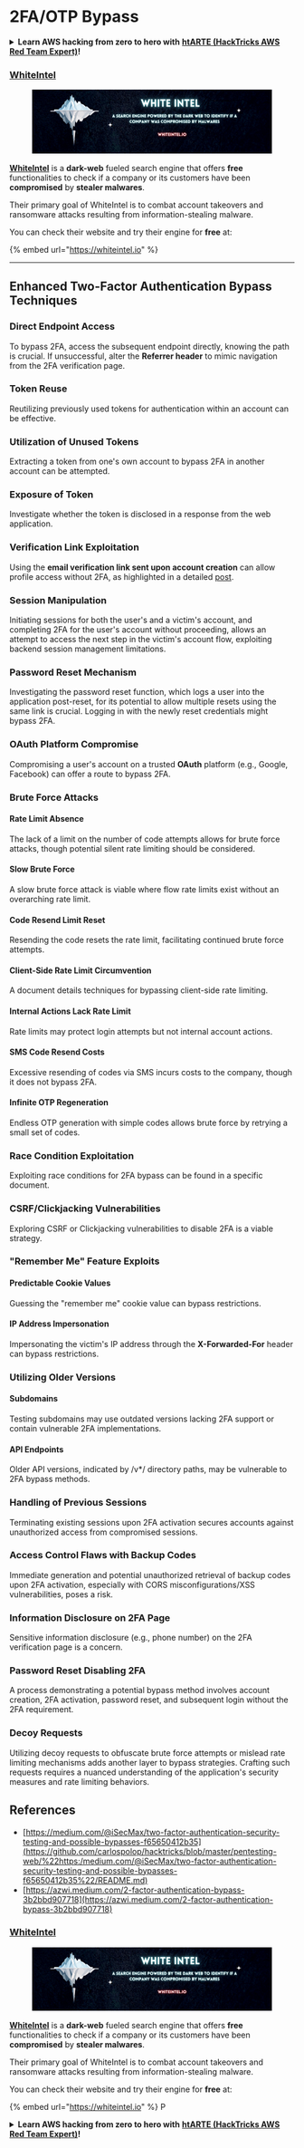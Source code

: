 # 2FA/OTP Bypass

<details>

<summary><strong>Learn AWS hacking from zero to hero with</strong> <a href="https://training.hacktricks.xyz/courses/arte"><strong>htARTE (HackTricks AWS Red Team Expert)</strong></a><strong>!</strong></summary>

Other ways to support HackTricks:

* If you want to see your **company advertised in HackTricks** or **download HackTricks in PDF** Check the [**SUBSCRIPTION PLANS**](https://github.com/sponsors/carlospolop)!
* Get the [**official PEASS & HackTricks swag**](https://peass.creator-spring.com)
* Discover [**The PEASS Family**](https://opensea.io/collection/the-peass-family), our collection of exclusive [**NFTs**](https://opensea.io/collection/the-peass-family)
* **Join the** 💬 [**Discord group**](https://discord.gg/hRep4RUj7f) or the [**telegram group**](https://t.me/peass) or **follow** us on **Twitter** 🐦 [**@carlospolopm**](https://twitter.com/hacktricks\_live)**.**
* **Share your hacking tricks by submitting PRs to the** [**HackTricks**](https://github.com/carlospolop/hacktricks) and [**HackTricks Cloud**](https://github.com/carlospolop/hacktricks-cloud) github repos.

</details>

### [WhiteIntel](https://whiteintel.io)

<figure><img src="/.gitbook/assets/image (1224).png" alt=""><figcaption></figcaption></figure>

[**WhiteIntel**](https://whiteintel.io) is a **dark-web** fueled search engine that offers **free** functionalities to check if a company or its customers have been **compromised** by **stealer malwares**.

Their primary goal of WhiteIntel is to combat account takeovers and ransomware attacks resulting from information-stealing malware.

You can check their website and try their engine for **free** at:

{% embed url="https://whiteintel.io" %}

---

## **Enhanced Two-Factor Authentication Bypass Techniques**

### **Direct Endpoint Access**

To bypass 2FA, access the subsequent endpoint directly, knowing the path is crucial. If unsuccessful, alter the **Referrer header** to mimic navigation from the 2FA verification page.

### **Token Reuse**

Reutilizing previously used tokens for authentication within an account can be effective.

### **Utilization of Unused Tokens**

Extracting a token from one's own account to bypass 2FA in another account can be attempted.

### **Exposure of Token**

Investigate whether the token is disclosed in a response from the web application.

### **Verification Link Exploitation**

Using the **email verification link sent upon account creation** can allow profile access without 2FA, as highlighted in a detailed [post](https://srahulceh.medium.com/behind-the-scenes-of-a-security-bug-the-perils-of-2fa-cookie-generation-496d9519771b).

### **Session Manipulation**

Initiating sessions for both the user's and a victim's account, and completing 2FA for the user's account without proceeding, allows an attempt to access the next step in the victim's account flow, exploiting backend session management limitations.

### **Password Reset Mechanism**

Investigating the password reset function, which logs a user into the application post-reset, for its potential to allow multiple resets using the same link is crucial. Logging in with the newly reset credentials might bypass 2FA.

### **OAuth Platform Compromise**

Compromising a user's account on a trusted **OAuth** platform (e.g., Google, Facebook) can offer a route to bypass 2FA.

### **Brute Force Attacks**

#### **Rate Limit Absence**

The lack of a limit on the number of code attempts allows for brute force attacks, though potential silent rate limiting should be considered.

#### **Slow Brute Force**

A slow brute force attack is viable where flow rate limits exist without an overarching rate limit.

#### **Code Resend Limit Reset**

Resending the code resets the rate limit, facilitating continued brute force attempts.

#### **Client-Side Rate Limit Circumvention**

A document details techniques for bypassing client-side rate limiting.

#### **Internal Actions Lack Rate Limit**

Rate limits may protect login attempts but not internal account actions.

#### **SMS Code Resend Costs**

Excessive resending of codes via SMS incurs costs to the company, though it does not bypass 2FA.

#### **Infinite OTP Regeneration**

Endless OTP generation with simple codes allows brute force by retrying a small set of codes.

### **Race Condition Exploitation**

Exploiting race conditions for 2FA bypass can be found in a specific document.

### **CSRF/Clickjacking Vulnerabilities**

Exploring CSRF or Clickjacking vulnerabilities to disable 2FA is a viable strategy.

### **"Remember Me" Feature Exploits**

#### **Predictable Cookie Values**

Guessing the "remember me" cookie value can bypass restrictions.

#### **IP Address Impersonation**

Impersonating the victim's IP address through the **X-Forwarded-For** header can bypass restrictions.

### **Utilizing Older Versions**

#### **Subdomains**

Testing subdomains may use outdated versions lacking 2FA support or contain vulnerable 2FA implementations.

#### **API Endpoints**

Older API versions, indicated by /v\*/ directory paths, may be vulnerable to 2FA bypass methods.

### **Handling of Previous Sessions**

Terminating existing sessions upon 2FA activation secures accounts against unauthorized access from compromised sessions.

### **Access Control Flaws with Backup Codes**

Immediate generation and potential unauthorized retrieval of backup codes upon 2FA activation, especially with CORS misconfigurations/XSS vulnerabilities, poses a risk.

### **Information Disclosure on 2FA Page**

Sensitive information disclosure (e.g., phone number) on the 2FA verification page is a concern.

### **Password Reset Disabling 2FA**

A process demonstrating a potential bypass method involves account creation, 2FA activation, password reset, and subsequent login without the 2FA requirement.

### **Decoy Requests**

Utilizing decoy requests to obfuscate brute force attempts or mislead rate limiting mechanisms adds another layer to bypass strategies. Crafting such requests requires a nuanced understanding of the application's security measures and rate limiting behaviors.

## References

* [https://medium.com/@iSecMax/two-factor-authentication-security-testing-and-possible-bypasses-f65650412b35](https://github.com/carlospolop/hacktricks/blob/master/pentesting-web/%22https:/medium.com/@iSecMax/two-factor-authentication-security-testing-and-possible-bypasses-f65650412b35%22/README.md)
* [https://azwi.medium.com/2-factor-authentication-bypass-3b2bbd907718](https://azwi.medium.com/2-factor-authentication-bypass-3b2bbd907718)


### [WhiteIntel](https://whiteintel.io)

<figure><img src="/.gitbook/assets/image (1224).png" alt=""><figcaption></figcaption></figure>

[**WhiteIntel**](https://whiteintel.io) is a **dark-web** fueled search engine that offers **free** functionalities to check if a company or its customers have been **compromised** by **stealer malwares**.

Their primary goal of WhiteIntel is to combat account takeovers and ransomware attacks resulting from information-stealing malware.

You can check their website and try their engine for **free** at:

{% embed url="https://whiteintel.io" %}
P
<details>

<summary><strong>Learn AWS hacking from zero to hero with</strong> <a href="https://training.hacktricks.xyz/courses/arte"><strong>htARTE (HackTricks AWS Red Team Expert)</strong></a><strong>!</strong></summary>

Other ways to support HackTricks:

* If you want to see your **company advertised in HackTricks** or **download HackTricks in PDF** Check the [**SUBSCRIPTION PLANS**](https://github.com/sponsors/carlospolop)!
* Get the [**official PEASS & HackTricks swag**](https://peass.creator-spring.com)
* Discover [**The PEASS Family**](https://opensea.io/collection/the-peass-family), our collection of exclusive [**NFTs**](https://opensea.io/collection/the-peass-family)
* **Join the** 💬 [**Discord group**](https://discord.gg/hRep4RUj7f) or the [**telegram group**](https://t.me/peass) or **follow** us on **Twitter** 🐦 [**@carlospolopm**](https://twitter.com/hacktricks\_live)**.**
* **Share your hacking tricks by submitting PRs to the** [**HackTricks**](https://github.com/carlospolop/hacktricks) and [**HackTricks Cloud**](https://github.com/carlospolop/hacktricks-cloud) github repos.

</details>
